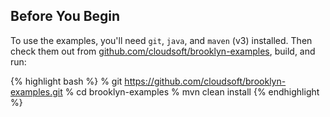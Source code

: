 ## Before You Begin

To use the examples, you'll need ``git``, ``java``, and ``maven`` (v3) installed.
Then check them out from [github.com/cloudsoft/brooklyn-examples](https://github.com/cloudsoft/brooklyn-examples),
build, and run:

{% highlight bash %}
% git https://github.com/cloudsoft/brooklyn-examples.git
% cd brooklyn-examples
% mvn clean install
{% endhighlight %}
